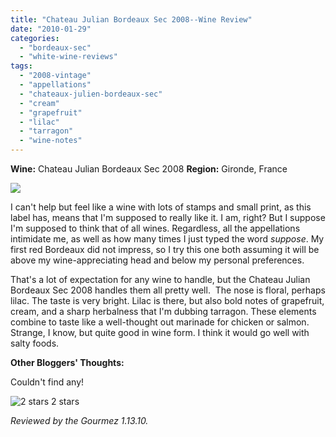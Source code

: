 ```yaml
---
title: "Chateau Julian Bordeaux Sec 2008--Wine Review"
date: "2010-01-29"
categories:
  - "bordeaux-sec"
  - "white-wine-reviews"
tags:
  - "2008-vintage"
  - "appellations"
  - "chateaux-julien-bordeaux-sec"
  - "cream"
  - "grapefruit"
  - "lilac"
  - "tarragon"
  - "wine-notes"
---
```


**Wine:** Chateau Julian Bordeaux Sec 2008 **Region:** Gironde, France

![](http://www.rebeccagomezfarrell.com/gourmez/photos/chateaujulienbordeauxsec002.jpg)

I can't help but feel like a wine with lots of stamps and small print, as this label has, means that I'm supposed to really like it. I am, right? But I suppose I'm supposed to think that of all wines. Regardless, all the appellations intimidate me, as well as how many times I just typed the word _suppose_. My first red Bordeaux did not impress, so I try this one both assuming it will be above my wine-appreciating head and below my personal preferences.

That's a lot of expectation for any wine to handle, but the Chateau Julian Bordeaux Sec 2008 handles them all pretty well.  The nose is floral, perhaps lilac. The taste is very bright. Lilac is there, but also bold notes of grapefruit, cream, and a sharp herbalness that I'm dubbing tarragon. These elements combine to taste like a well-thought out marinade for chicken or salmon. Strange, I know, but quite good in wine form. I think it would go well with salty foods.

**Other Bloggers' Thoughts:**

Couldn't find any!




<div class="caption">

![2 stars](http://s3.amazonaws.com/thegourmez-wpmedia/2009/02/rating_chicken11.gif "rating_chicken11") 2 stars</div>


_Reviewed by the Gourmez 1.13.10._
